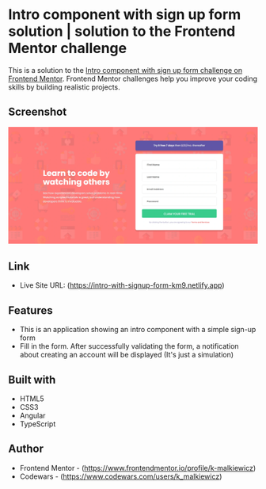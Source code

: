 # Intro component with sign up form solution | solution to the Frontend Mentor challenge

This is a solution to the [Intro component with sign up form challenge on Frontend Mentor](https://www.frontendmentor.io/challenges/intro-component-with-signup-form-5cf91bd49edda32581d28fd1). Frontend Mentor challenges help you improve your coding skills by building realistic projects.

## Screenshot

![](./src/assets/screenshot/screenshot.webp)

## Link

- Live Site URL: (https://intro-with-signup-form-km9.netlify.app)

## Features

- This is an application showing an intro component with a simple sign-up form
- Fill in the form. After successfully validating the form, a notification about creating an account will be displayed (It's just a simulation)

## Built with

- HTML5
- CSS3
- Angular
- TypeScript

## Author

- Frontend Mentor - (https://www.frontendmentor.io/profile/k-malkiewicz)
- Codewars - (https://www.codewars.com/users/k_malkiewicz)